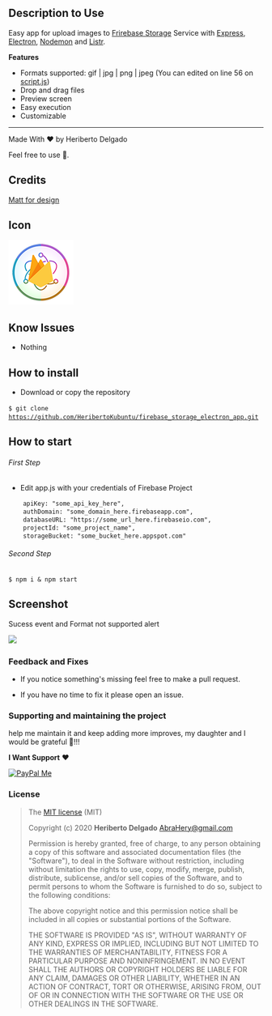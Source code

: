 ## Description to Use

Easy app for upload images to [Frirebase Storage](https://firebase.google.com/) Service with [Express](https://www.npmjs.com/package/express), [Electron](https://www.npmjs.com/package/electron), [Nodemon](https://www.npmjs.com/package/nodemon) and [Listr](https://www.npmjs.com/package/listr).

**Features**

* Formats supported: gif | jpg | png | jpeg (You can edited on line 56 on [script.js](https://github.com/HeribertoKubuntu/firebase_storage_electron_app/blob/master/public/script.js))
* Drop and drag files
* Preview screen
* Easy execution
* Customizable

<hr>

Made With ❤️ by Heriberto Delgado

Feel free to use 🎉️.

## Credits

[Matt for design](https://codepen.io/uixmat/pen/yadZXv)

## Icon

![](public/app-icon/128.png)



## Know Issues

* Nothing



## How to install

* Download or copy the repository 

<code>$ git clone https://github.com/HeribertoKubuntu/firebase_storage_electron_app.git</code>

## How to start

###### First Step

* Edit app.js with your credentials of Firebase Project

```
    apiKey: "some_api_key_here",
    authDomain: "some_domain_here.firebaseapp.com",
    databaseURL: "https://some_url_here.firebaseio.com",
    projectId: "some_project_name",
    storageBucket: "some_bucket_here.appspot.com"
```

###### Second Step

<code>$ npm i & npm start</code>



## Screenshot

Sucess event and Format not supported alert

![](public/app-icon/screenshot.gif)

### Feedback and Fixes

* If you notice something's missing feel free to make a pull request. 

* If you have no time to fix it please open an issue.



### Supporting and maintaining the project

help me maintain it and keep adding more improves, my daughter and I would be grateful 🎉️!!! 



**I Want Support** ❤️

<a href='https://www.paypal.me/heriberto1717'>
<img src='https://www.paypalobjects.com/en_US/MX/i/btn/btn_donateCC_LG.gif' alt='PayPal Me' width='140' />
</a>



### License

>The [MIT license](https://opensource.org/licenses/MIT) (MIT)
>
>Copyright (c) 2020 **Heriberto Delgado** <AbraHery@gmail.com>
>
>Permission is hereby granted, free of charge, to any person obtaining a copy of this software and associated documentation files (the "Software"), to deal in the Software without restriction, including without limitation the rights to use, copy, modify, merge, publish, distribute, sublicense, and/or sell copies of the Software, and to permit persons to whom the Software is furnished to do so, subject to the following conditions:
>
>The above copyright notice and this permission notice shall be included in all copies or substantial portions of the Software.
>
>THE SOFTWARE IS PROVIDED "AS IS", WITHOUT WARRANTY OF ANY KIND, EXPRESS OR IMPLIED, INCLUDING BUT NOT LIMITED TO THE WARRANTIES OF MERCHANTABILITY, FITNESS FOR A PARTICULAR PURPOSE AND NONINFRINGEMENT. IN NO EVENT SHALL THE AUTHORS OR COPYRIGHT HOLDERS BE LIABLE FOR ANY CLAIM, DAMAGES OR OTHER LIABILITY, WHETHER IN AN ACTION OF CONTRACT, TORT OR OTHERWISE, ARISING FROM, OUT OF OR IN CONNECTION WITH THE SOFTWARE OR THE USE OR OTHER DEALINGS IN THE SOFTWARE.
